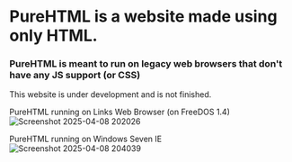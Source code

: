 <h1>PureHTML is a website made using only HTML.</h1>

<h3>PureHTML is meant to run on legacy web browsers that don't have any JS support (or CSS)</h3>

This website is under development and is not finished.

PureHTML running on Links Web Browser (on FreeDOS 1.4)
![Screenshot 2025-04-08 202026](https://github.com/user-attachments/assets/b40da0d5-9189-4633-aeb1-19df0fb1efef)

PureHTML running on Windows Seven IE
![Screenshot 2025-04-08 204039](https://github.com/user-attachments/assets/7b1ca9da-234e-43c1-b537-b88aa51a5feb)
